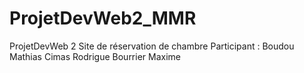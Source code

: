 # ProjetDevWeb2_MMR
ProjetDevWeb 2 Site de réservation de chambre
Participant :
Boudou Mathias
Cimas Rodrigue
Bourrier Maxime
